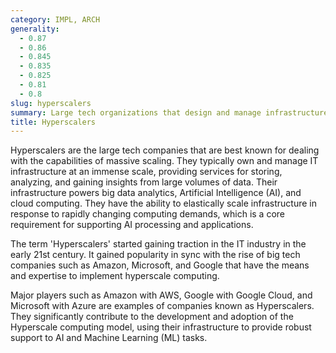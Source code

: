 ```yaml
---
category: IMPL, ARCH
generality:
  - 0.87
  - 0.86
  - 0.845
  - 0.835
  - 0.825
  - 0.81
  - 0.8
slug: hyperscalers
summary: Large tech organizations that design and manage infrastructure to support the massive scale of big data, AI and cloud computing.
title: Hyperscalers
---
```


Hyperscalers are the large tech companies that are best known for dealing with the capabilities of massive scaling. They typically own and manage IT infrastructure at an immense scale, providing services for storing, analyzing, and gaining insights from large volumes of data. Their infrastructure powers big data analytics, Artificial Intelligence (AI), and cloud computing. They have the ability to elastically scale infrastructure in response to rapidly changing computing demands, which is a core requirement for supporting AI processing and applications.

The term 'Hyperscalers' started gaining traction in the IT industry in the early 21st century. It gained popularity in sync with the rise of big tech companies such as Amazon, Microsoft, and Google that have the means and expertise to implement hyperscale computing.

Major players such as Amazon with AWS, Google with Google Cloud, and Microsoft with Azure are examples of companies known as Hyperscalers. They significantly contribute to the development and adoption of the Hyperscale computing model, using their infrastructure to provide robust support to AI and Machine Learning (ML) tasks.
